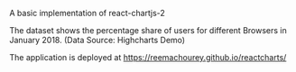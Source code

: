 A basic implementation of react-chartjs-2

The dataset shows the percentage share of users for different Browsers in January 2018. (Data Source: Highcharts Demo)

The application is deployed at https://reemachourey.github.io/reactcharts/
